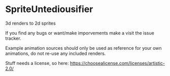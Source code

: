 # SpriteUntediousifier
3d renders to 2d sprites

If you find any bugs or want/make imporvements make a visit the issue tracker.

Example animation sources should only be used as reference for your own animations, do not re-use any included renders.

Stuff needs a license, so here: https://choosealicense.com/licenses/artistic-2.0/
